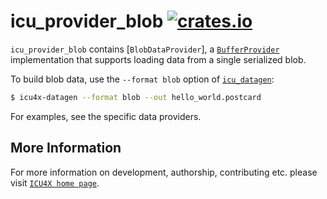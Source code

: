 # icu_provider_blob [![crates.io](https://img.shields.io/crates/v/icu_provider_blob)](https://crates.io/crates/icu_provider_blob)

`icu_provider_blob` contains [`BlobDataProvider`], a [`BufferProvider`] implementation that
supports loading data from a single serialized blob.

To build blob data, use the `--format blob` option of [`icu_datagen`]:

```bash
$ icu4x-datagen --format blob --out hello_world.postcard
```

For examples, see the specific data providers.

[`ICU4X`]: ../icu/index.html
[`BufferProvider`]: icu_provider::BufferProvider
[`icu_datagen`]: ../icu_datagen/index.html

## More Information

For more information on development, authorship, contributing etc. please visit [`ICU4X home page`](https://github.com/unicode-org/icu4x).
